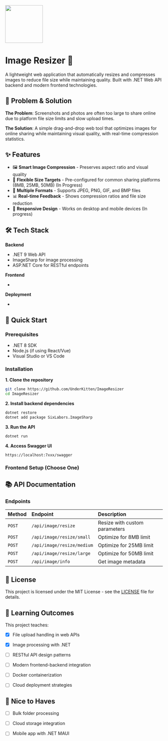 <img src="https://r2cdn.perplexity.ai/pplx-full-logo-primary-dark%402x.png" class="logo" width="120"/>

# Image Resizer 📸

A lightweight web application that automatically resizes and compresses images to reduce file size while maintaining quality. Built with .NET Web API backend and modern frontend technologies.

## 🎯 Problem \& Solution

**The Problem**: Screenshots and photos are often too large to share online due to platform file size limits and slow upload times.

**The Solution**: A simple drag-and-drop web tool that optimizes images for online sharing while maintaining visual quality, with real-time compression statistics.

## ✨ Features

- 🖼️ **Smart Image Compression** - Preserves aspect ratio and visual quality
- 📏 **Flexible Size Targets** - Pre-configured for common sharing platforms (8MB, 25MB, 50MB) (In Progress)
- 🎨 **Multiple Formats** - Supports JPEG, PNG, GIF, and BMP files
- 📊 **Real-time Feedback** - Shows compression ratios and file size reduction
- 📱 **Responsive Design** - Works on desktop and mobile devices (In progress)


## 🛠️ Tech Stack

**Backend**

- .NET 9 Web API
- ImageSharp for image processing
- ASP.NET Core for RESTful endpoints

**Frontend**

- 

**Deployment**

- 


## 🚀 Quick Start

### Prerequisites

- .NET 8 SDK
- Node.js (if using React/Vue)
- Visual Studio or VS Code


### Installation

**1. Clone the repository**

```bash
git clone https://github.com/UnderKitten/ImageResizer
cd ImageResizer
```

**2. Install backend dependencies**

```bash
dotnet restore
dotnet add package SixLabors.ImageSharp
```

**3. Run the API**

```bash
dotnet run
```

**4. Access Swagger UI**

```
https://localhost:7xxx/swagger
```


### Frontend Setup (Choose One)



## 📚 API Documentation

### Endpoints

| Method | Endpoint | Description |
| :-- | :-- | :-- |
| `POST` | `/api/image/resize` | Resize with custom parameters |
| `POST` | `/api/image/resize/small` | Optimize for 8MB limit |
| `POST` | `/api/image/resize/medium` | Optimize for 25MB limit |
| `POST` | `/api/image/resize/large` | Optimize for 50MB limit |
| `POST` | `/api/image/info` | Get image metadata |


## 📝 License

This project is licensed under the MIT License - see the [LICENSE](LICENSE) file for details.

## 🎯 Learning Outcomes

This project teaches:

- [x] File upload handling in web APIs
- [x] Image processing with .NET
- [ ] RESTful API design patterns
- [ ] Modern frontend-backend integration
- [ ] Docker containerization
- [ ] Cloud deployment strategies


## 🔮 Nice to Haves

- [ ] Bulk folder processing
- [ ] Cloud storage integration
- [ ] Mobile app with .NET MAUI


